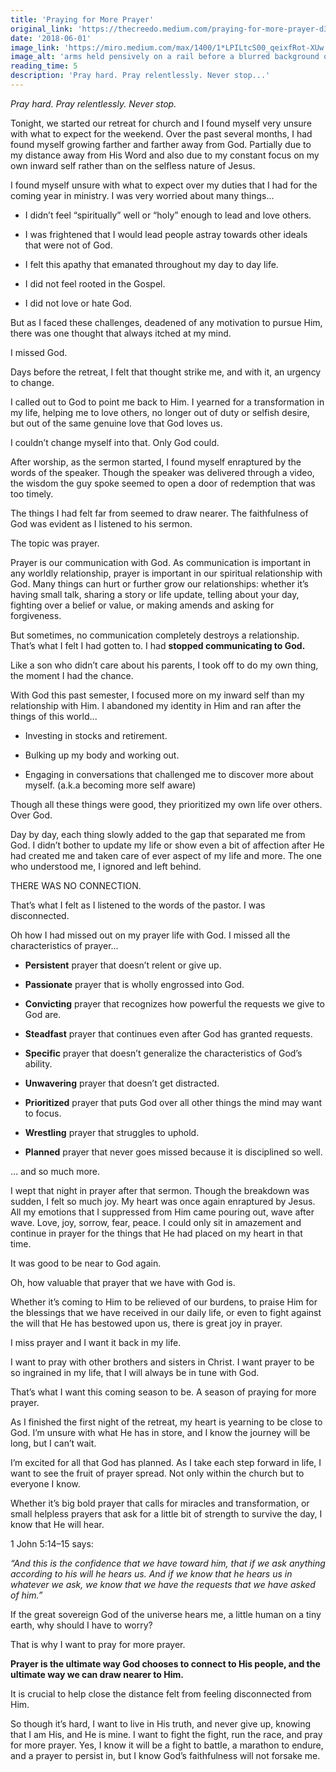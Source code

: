 ```yaml
---
title: 'Praying for More Prayer'
original_link: 'https://thecreedo.medium.com/praying-for-more-prayer-d3f09c152d58'
date: '2018-06-01'
image_link: 'https://miro.medium.com/max/1400/1*LPILtcS00_qeixfRot-XUw.jpeg'
image_alt: 'arms held pensively on a rail before a blurred background of trees and a lake'
reading_time: 5
description: 'Pray hard. Pray relentlessly. Never stop...'
---
```

_Pray hard. Pray relentlessly. Never stop._

Tonight, we started our retreat for church and I found myself very unsure with what to expect for the weekend. Over the past several months, I had found myself growing farther and farther away from God. Partially due to my distance away from His Word and also due to my constant focus on my own inward self rather than on the selfless nature of Jesus.

I found myself unsure with what to expect over my duties that I had for the coming year in ministry. I was very worried about many things...

- I didn’t feel “spiritually” well or “holy” enough to lead and love others.

- I was frightened that I would lead people astray towards other ideals that were not of God.

- I felt this apathy that emanated throughout my day to day life.

- I did not feel rooted in the Gospel.

- I did not love or hate God.

But as I faced these challenges, deadened of any motivation to pursue Him, there was one thought that always itched at my mind.

I missed God.

Days before the retreat, I felt that thought strike me, and with it, an urgency to change.

I called out to God to point me back to Him. I yearned for a transformation in my life, helping me to love others, no longer out of duty or selfish desire, but out of the same genuine love that God loves us.

I couldn’t change myself into that. Only God could.

After worship, as the sermon started, I found myself enraptured by the words of the speaker. Though the speaker was delivered through a video, the wisdom the guy spoke seemed to open a door of redemption that was too timely.

The things I had felt far from seemed to draw nearer. The faithfulness of God was evident as I listened to his sermon.

The topic was prayer.

Prayer is our communication with God. As communication is important in any worldly relationship, prayer is important in our spiritual relationship with God. Many things can hurt or further grow our relationships: whether it’s having small talk, sharing a story or life update, telling about your day, fighting over a belief or value, or making amends and asking for forgiveness.

But sometimes, no communication completely destroys a relationship. That’s what I felt I had gotten to. I had **stopped communicating to God.**

Like a son who didn’t care about his parents, I took off to do my own thing, the moment I had the chance.

With God this past semester, I focused more on my inward self than my relationship with Him. I abandoned my identity in Him and ran after the things of this world...

- Investing in stocks and retirement.

- Bulking up my body and working out.

- Engaging in conversations that challenged me to discover more about myself. (a.k.a becoming more self aware)

Though all these things were good, they prioritized my own life over others. Over God.

Day by day, each thing slowly added to the gap that separated me from God. I didn’t bother to update my life or show even a bit of affection after He had created me and taken care of ever aspect of my life and more. The one who understood me, I ignored and left behind.

THERE WAS NO CONNECTION.

That’s what I felt as I listened to the words of the pastor. I was disconnected.

Oh how I had missed out on my prayer life with God. I missed all the characteristics of prayer...

- **Persistent** prayer that doesn’t relent or give up.

- **Passionate** prayer that is wholly engrossed into God.

- **Convicting** prayer that recognizes how powerful the requests we give to God are.

- **Steadfast** prayer that continues even after God has granted requests.

- **Specific** prayer that doesn’t generalize the characteristics of God’s ability.

- **Unwavering** prayer that doesn’t get distracted.

- **Prioritized** prayer that puts God over all other things the mind may want to focus.

- **Wrestling** prayer that struggles to uphold.

- **Planned** prayer that never goes missed because it is disciplined so well.

... and so much more.

I wept that night in prayer after that sermon. Though the breakdown was sudden, I felt so much joy. My heart was once again enraptured by Jesus. All my emotions that I suppressed from Him came pouring out, wave after wave. Love, joy, sorrow, fear, peace. I could only sit in amazement and continue in prayer for the things that He had placed on my heart in that time.

It was good to be near to God again.

Oh, how valuable that prayer that we have with God is.

Whether it’s coming to Him to be relieved of our burdens, to praise Him for the blessings that we have received in our daily life, or even to fight against the will that He has bestowed upon us, there is great joy in prayer.

I miss prayer and I want it back in my life.

I want to pray with other brothers and sisters in Christ. I want prayer to be so ingrained in my life, that I will always be in tune with God.

That’s what I want this coming season to be. A season of praying for more prayer.

As I finished the first night of the retreat, my heart is yearning to be close to God. I’m unsure with what He has in store, and I know the journey will be long, but I can’t wait.

I’m excited for all that God has planned. As I take each step forward in life, I want to see the fruit of prayer spread. Not only within the church but to everyone I know.

Whether it’s big bold prayer that calls for miracles and transformation, or small helpless prayers that ask for a little bit of strength to survive the day, I know that He will hear.

1 John 5:14–15 says:

_“And this is the confidence that we have toward him, that if we ask anything according to his will he hears us. And if we know that he hears us in whatever we ask, we know that we have the requests that we have asked of him.”_

If the great sovereign God of the universe hears me, a little human on a tiny earth, why should I have to worry?

That is why I want to pray for more prayer.

**Prayer is the ultimate way God chooses to connect to His people, and the ultimate way we can draw nearer to Him.**

It is crucial to help close the distance felt from feeling disconnected from Him.

So though it’s hard, I want to live in His truth, and never give up, knowing that I am His, and He is mine. I want to fight the fight, run the race, and pray for more prayer. Yes, I know it will be a fight to battle, a marathon to endure, and a prayer to persist in, but I know God’s faithfulness will not forsake me.